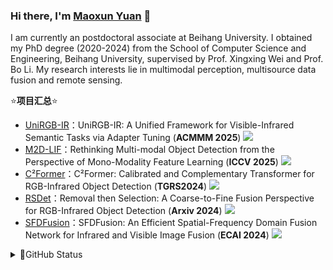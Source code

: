 ### Hi there, I'm [Maoxun Yuan](https://yuanmaoxun.github.io/) 👋

I am currently an postdoctoral associate at Beihang University. I obtained my PhD degree (2020-2024) from the School of Computer Science and Engineering, Beihang University, supervised by Prof. Xingxing Wei and Prof. Bo Li. My research interests lie in multimodal perception, multisource data fusion and remote sensing.


<!-- <p align="center">
  <img width="50%"  src="https://github-readme-stats.vercel.app/api?username=yuanmaoxun&count_private=true&show_icons=true&include_all_commits=false&hide_border=true&hide_title=true" />
  <img width="45%"  src="https://github-readme-streak-stats.herokuapp.com/?user=yuanmaoxun&hide_border=true" />
</p> -->
⭐**项目汇总**⭐
* [UniRGB-IR](https://github.com/PoTsui99/UniRGB-IR)：UniRGB-IR: A Unified Framework for Visible-Infrared Semantic Tasks via Adapter Tuning (**ACMMM 2025**) ![](https://unv-shield.librian.net/api/unv_shield?repo=PoTsui99/UniRGB-IR&url=https://avatars.githubusercontent.com/u/53330871&scale=0.7) 
* [M2D-LIF](https://github.com/Zhao-Tian-yi/M2D-LIF)：Rethinking Multi-modal Object Detection from the Perspective of Mono-Modality Feature Learning (**ICCV 2025**) ![](https://unv-shield.librian.net/api/unv_shield?repo=Zhao-Tian-yi/M2D-LIF&url=https://avatars.githubusercontent.com/u/53330871&scale=0.7) 
* [C²Former](https://github.com/yuanmaoxun/C2former)：C²Former: Calibrated and Complementary Transformer for RGB-Infrared Object Detection (**TGRS2024**) ![](https://unv-shield.librian.net/api/unv_shield?repo=yuanmaoxun/C2former&url=https://avatars.githubusercontent.com/u/53330871&scale=0.7)
* [RSDet](https://github.com/Zhao-Tian-yi/RSDet)：Removal then Selection: A Coarse-to-Fine Fusion Perspective for RGB-Infrared Object Detection (**Arxiv 2024**) ![](https://unv-shield.librian.net/api/unv_shield?repo=Zhao-Tian-yi/RSDet&url=https://avatars.githubusercontent.com/u/53330871&scale=0.7) 
* [SFDFusion](https://github.com/lqz2/SFDFusion)：SFDFusion: An Efficient Spatial-Frequency Domain Fusion Network for Infrared and Visible Image Fusion (**ECAI 2024**) ![](https://unv-shield.librian.net/api/unv_shield?repo=lqz2/SFDFusion&url=https://avatars.githubusercontent.com/u/53330871&scale=0.7) 


<details>
<summary>🤔GitHub Status</summary>

  <img width="50%"  src="https://github-readme-stats.vercel.app/api?username=yuanmaoxun&count_private=true&show_icons=true&include_all_commits=false&hide_border=true&hide_title=true" />
  <img width="45%"  src="https://github-readme-streak-stats.herokuapp.com/?user=yuanmaoxun&hide_border=true" />

</details>
